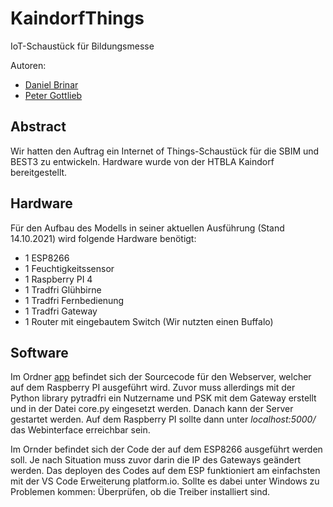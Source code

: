 # KaindorfThings
IoT-Schaustück für Bildungsmesse

Autoren:
+ [Daniel Brinar](https://github.com/Shadow174)
+ [Peter Gottlieb](https://github.com/gotped17)

## Abstract

Wir hatten den Auftrag ein Internet of Things-Schaustück für die SBIM und BEST3 zu entwickeln. Hardware wurde von der HTBLA Kaindorf bereitgestellt.

## Hardware

Für den Aufbau des Modells in seiner aktuellen Ausführung (Stand 14.10.2021) wird folgende Hardware benötigt:
+ 1 ESP8266
+ 1 Feuchtigkeitssensor
+ 1 Raspberry PI 4
+ 1 Tradfri Glühbirne
+ 1 Tradfri Fernbedienung
+ 1 Tradfri Gateway
+ 1 Router mit eingebautem Switch (Wir nutzten einen Buffalo)

## Software

Im Ordner [app](https://github.com/BriGot17/KaindorfThings/tree/master/app) befindet sich der Sourcecode für den Webserver, welcher auf dem Raspberry PI ausgeführt wird.
Zuvor muss allerdings mit der Python library pytradfri ein Nutzername und PSK mit dem Gateway erstellt und in der Datei core.py eingesetzt werden. Danach kann der Server 
gestartet werden. Auf dem Raspberry PI sollte dann unter *localhost:5000/* das Webinterface erreichbar sein.

Im Ornder <Sensoren> befindet sich der Code der auf dem ESP8266 ausgeführt werden soll. Je nach Situation muss zuvor darin die IP des Gateways geändert werden. Das deployen
des Codes auf dem ESP funktioniert am einfachsten mit der VS Code Erweiterung platform.io. Sollte es dabei unter Windows zu Problemen kommen: Überprüfen, ob die Treiber 
installiert sind.
